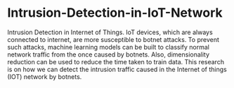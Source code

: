 # Intrusion-Detection-in-IoT-Network

Intrusion Detection in Internet of Things. IoT devices, which are always connected to internet, are more susceptible to botnet attacks. To prevent such attacks, machine learning models can be built to classify normal network traffic from the once caused by botnets. Also, dimensionality reduction can be used to reduce the time taken to train data. This research is on how we can detect the intrusion traffic caused in the Internet of things (IOT) network by botnets.
